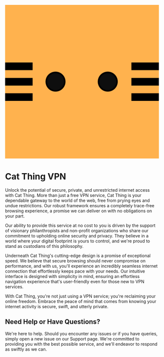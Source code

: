 ![alt text](https://github.com/CatThing/app/blob/main/logo2.png?raw=true)

# Cat Thing VPN

Unlock the potential of secure, private, and unrestricted internet access with Cat Thing. More than just a free VPN service, Cat Thing is your dependable gateway to the world of the web, free from prying eyes and undue restrictions. Our robust framework ensures a completely trace-free browsing experience, a promise we can deliver on with no obligations on your part.

Our ability to provide this service at no cost to you is driven by the support of visionary philanthropists and non-profit organizations who share our commitment to upholding online security and privacy. They believe in a world where your digital footprint is yours to control, and we're proud to stand as custodians of this philosophy.

Underneath Cat Thing's cutting-edge design is a promise of exceptional speed. We believe that secure browsing should never compromise on performance, and with us, you'll experience an incredibly seamless internet connection that effortlessly keeps pace with your needs. Our intuitive interface is designed with simplicity in mind, ensuring an effortless navigation experience that's user-friendly even for those new to VPN services.

With Cat Thing, you're not just using a VPN service; you're reclaiming your online freedom. Embrace the peace of mind that comes from knowing your internet activity is secure, swift, and utterly private.

## Need Help or Have Questions?

We're here to help. Should you encounter any issues or if you have queries, simply open a new issue on our Support page. We're committed to providing you with the best possible service, and we'll endeavor to respond as swiftly as we can.
